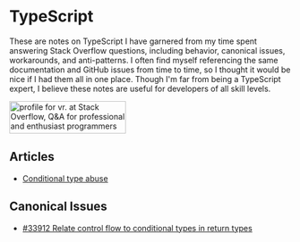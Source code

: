 # TypeScript

These are notes on TypeScript I have garnered from my time spent answering Stack Overflow questions, including behavior, canonical issues, workarounds, and anti-patterns.
I often find myself referencing the same documentation and GitHub issues from time to time, so I thought it would be nice if I had them all in one place.
Though I'm far from being a TypeScript expert, I believe these notes are useful for developers of all skill levels.

<a href="https://stackoverflow.com/users/18244921/vr"><img src="https://stackoverflow.com/users/flair/18244921.png" width="208" height="58" alt="profile for vr. at Stack Overflow, Q&amp;A for professional and enthusiast programmers" title="profile for vr. at Stack Overflow, Q&amp;A for professional and enthusiast programmers"></a>

## Articles 

- [Conditional type abuse](conditional-type-abuse.md)

## Canonical Issues

- [#33912 Relate control flow to conditional types in return types](https://github.com/microsoft/TypeScript/issues/33912)

